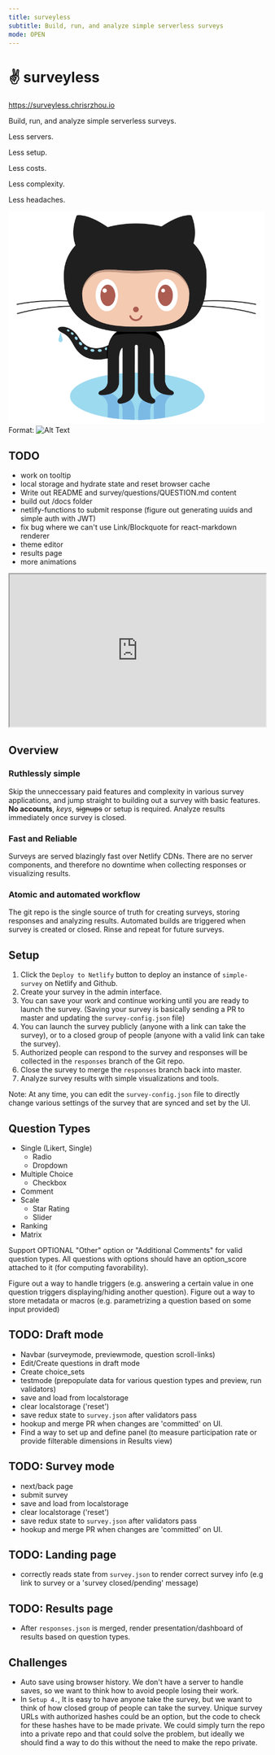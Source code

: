 ```yaml
---
title: surveyless
subtitle: Build, run, and analyze simple serverless surveys
mode: OPEN
---
```


# :v: surveyless

https://surveyless.chrisrzhou.io

Build, run, and analyze simple serverless surveys.

Less servers.

Less setup.

Less costs.

Less complexity.

Less headaches.

![Logo](/static/images/octocat.png)
Format: ![Alt Text](url)

## TODO

- work on tooltip
- local storage and hydrate state and reset browser cache
- Write out README and survey/questions/QUESTION.md content
- build out /docs folder
- netlify-functions to submit response (figure out generating uuids and simple auth with JWT)
- fix bug where we can't use Link/Blockquote for react-markdown renderer
- theme editor
- results page
- more animations

<iframe
  src="http://www.youtube.com/embed/SB-qEYVdvXA"
  height="300px"
  width="100%"
  scrolling="yes">
</iframe>

## Overview

### Ruthlessly simple

Skip the unneccessary paid features and complexity in various survey applications, and jump straight to building out a survey with basic features. **No accounts**, _keys_, ~~signups~~ or setup is required. Analyze results immediately once survey is closed.

### Fast and Reliable

Surveys are served blazingly fast over Netlify CDNs. There are no server components, and therefore no downtime when collecting responses or visualizing results.

### Atomic and automated workflow

The git repo is the single source of truth for creating surveys, storing responses and analyzing results. Automated builds are triggered when survey is created or closed. Rinse and repeat for future surveys.

## Setup

1. Click the `Deploy to Netlify` button to deploy an instance of `simple-survey` on Netlify and Github.
2. Create your survey in the admin interface.
3. You can save your work and continue working until you are ready to launch the survey. (Saving your survey is basically sending a PR to master and updating the `survey-config.json` file)
4. You can launch the survey publicly (anyone with a link can take the survey), or to a closed group of people (anyone with a valid link can take the survey).
5. Authorized people can respond to the survey and responses will be collected in the `responses` branch of the Git repo.
6. Close the survey to merge the `responses` branch back into master.
7. Analyze survey results with simple visualizations and tools.

Note: At any time, you can edit the `survey-config.json` file to directly change various settings of the survey that are synced and set by the UI.

## Question Types

- Single (Likert, Single)
  - Radio
  - Dropdown
- Multiple Choice
  - Checkbox
- Comment
- Scale
  - Star Rating
  - Slider
- Ranking
- Matrix

Support OPTIONAL "Other" option or "Additional Comments" for valid question types. All questions with options should have an option_score attached to it (for computing favorability).

Figure out a way to handle triggers (e.g. answering a certain value in one question triggers displaying/hiding another question). Figure out a way to store metadata or macros (e.g. parametrizing a question based on some input provided)

## TODO: Draft mode

- Navbar (surveymode, previewmode, question scroll-links)
- Edit/Create questions in draft mode
- Create choice_sets
- testmode (prepopulate data for various question types and preview, run validators)
- save and load from localstorage
- clear localstorage ('reset')
- save redux state to `survey.json` after validators pass
- hookup and merge PR when changes are 'committed' on UI.
- Find a way to set up and define panel (to measure participation rate or provide filterable dimensions in Results view)

## TODO: Survey mode

- next/back page
- submit survey
- save and load from localstorage
- clear localstorage ('reset')
- save redux state to `survey.json` after validators pass
- hookup and merge PR when changes are 'committed' on UI.

## TODO: Landing page

- correctly reads state from `survey.json` to render correct survey info (e.g link to survey or a 'survey closed/pending' message)

## TODO: Results page

- After `responses.json` is merged, render presentation/dashboard of results based on question types.

## Challenges

- Auto save using browser history. We don't have a server to handle saves, so we want to think how to avoid people losing their work.
- In `Setup 4.`, It is easy to have anyone take the survey, but we want to think of how closed group of people can take the survey. Unique survey URLs with authorized hashes could be an option, but the code to check for these hashes have to be made private. We could simply turn the repo into a private repo and that could solve the problem, but ideally we should find a way to do this without the need to make the repo private.
